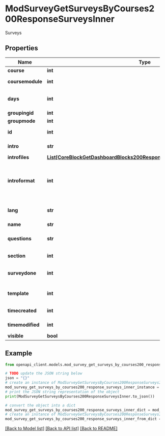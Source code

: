 # ModSurveyGetSurveysByCourses200ResponseSurveysInner

Surveys

## Properties

Name | Type | Description | Notes
------------ | ------------- | ------------- | -------------
**course** | **int** | Course id | [optional] 
**coursemodule** | **int** | Course module id | [optional] 
**days** | **int** | Days | [optional] [default to null]
**groupingid** | **int** | Group id | [optional] 
**groupmode** | **int** | Group mode | [optional] 
**id** | **int** | Activity instance id | [optional] 
**intro** | **str** | Activity introduction | [optional] 
**introfiles** | [**List[CoreBlockGetDashboardBlocks200ResponseBlocksInnerContentsFilesInner]**](CoreBlockGetDashboardBlocks200ResponseBlocksInnerContentsFilesInner.md) |  | [optional] 
**introformat** | **int** | intro format (1 &#x3D; HTML, 0 &#x3D; MOODLE, 2 &#x3D; PLAIN, or 4 &#x3D; MARKDOWN) | [optional] 
**lang** | **str** | Forced activity language | [optional] 
**name** | **str** | Activity name | [optional] 
**questions** | **str** | Question ids | [optional] [default to 'null']
**section** | **int** | Course section id | [optional] 
**surveydone** | **int** | Did I finish the survey? | [optional] [default to null]
**template** | **int** | Survey type | [optional] [default to null]
**timecreated** | **int** | Time of creation | [optional] 
**timemodified** | **int** | Time of last modification | [optional] 
**visible** | **bool** | Visible | [optional] 

## Example

```python
from openapi_client.models.mod_survey_get_surveys_by_courses200_response_surveys_inner import ModSurveyGetSurveysByCourses200ResponseSurveysInner

# TODO update the JSON string below
json = "{}"
# create an instance of ModSurveyGetSurveysByCourses200ResponseSurveysInner from a JSON string
mod_survey_get_surveys_by_courses200_response_surveys_inner_instance = ModSurveyGetSurveysByCourses200ResponseSurveysInner.from_json(json)
# print the JSON string representation of the object
print(ModSurveyGetSurveysByCourses200ResponseSurveysInner.to_json())

# convert the object into a dict
mod_survey_get_surveys_by_courses200_response_surveys_inner_dict = mod_survey_get_surveys_by_courses200_response_surveys_inner_instance.to_dict()
# create an instance of ModSurveyGetSurveysByCourses200ResponseSurveysInner from a dict
mod_survey_get_surveys_by_courses200_response_surveys_inner_from_dict = ModSurveyGetSurveysByCourses200ResponseSurveysInner.from_dict(mod_survey_get_surveys_by_courses200_response_surveys_inner_dict)
```
[[Back to Model list]](../README.md#documentation-for-models) [[Back to API list]](../README.md#documentation-for-api-endpoints) [[Back to README]](../README.md)



